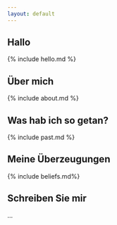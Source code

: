```yaml
---
layout: default
---
```


## Hallo

{% include hello.md %}

<section class="about" markdown="1">

## Über mich

{% include about.md %}
</section>

<section class="past" markdown="1">

## Was hab ich so getan?

{% include past.md %}
</section>

<section class="beliefs" markdown="1">

## Meine Überzeugungen

{% include beliefs.md%}
</section>

## Schreiben Sie mir

...